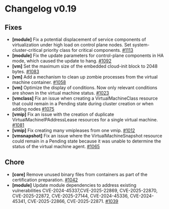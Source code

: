 # Changelog v0.19

## Fixes


 - **[module]** Fix a potential displacement of service components of virtualization under high load on control plane nodes. Set system-cluster-critical priority class for critical components. [#1113](https://github.com/deckhouse/virtualization/pull/1113)
 - **[module]** Fix the update parameters for control-plane components in HA mode, which caused the update to hang. [#1092](https://github.com/deckhouse/virtualization/pull/1092)
 - **[vm]** Set the maximum size of the embedded cloud-init block to 2048 bytes. [#1083](https://github.com/deckhouse/virtualization/pull/1083)
 - **[vm]** Add a mechanism to clean up zombie processes from the virtual machine container. [#1058](https://github.com/deckhouse/virtualization/pull/1058)
 - **[vm]** Optimize the display of conditions. Now only relevant conditions are shown in the virtual machine status. [#1023](https://github.com/deckhouse/virtualization/pull/1023)
 - **[vmclass]** Fix an issue when creating a VirtualMachineClass resource that could remain in a Pending state during cluster creation or when adding nodes [#1075](https://github.com/deckhouse/virtualization/pull/1075)
 - **[vmip]** Fix an issue with the creation of duplicate VirtualMachineIPAddressLease resources for a single virtual machine. [#1081](https://github.com/deckhouse/virtualization/pull/1081)
 - **[vmip]** Fix creating many vmipleases from one vmip. [#1012](https://github.com/deckhouse/virtualization/pull/1012)
 - **[vmsnapshot]** Fix an issue where the VirtualMachineSnapshot resource could remain in a Pending state because it was unable to determine the status of the virtual machine agent. [#1065](https://github.com/deckhouse/virtualization/pull/1065)

## Chore


 - **[core]** Remove unused binary files from containers as part of the certification preparation. [#1042](https://github.com/deckhouse/virtualization/pull/1042)
 - **[module]** Update module dependencies to address existing vulnerabilities CVE-2024-45337,CVE-2025-22869, CVE-2025-22870, CVE-2025-22872, CVE-2025-27144, CVE-2024-45336, CVE-2024-45341, CVE-2025-22866, CVE-2025-22871. [#1039](https://github.com/deckhouse/virtualization/pull/1039)

